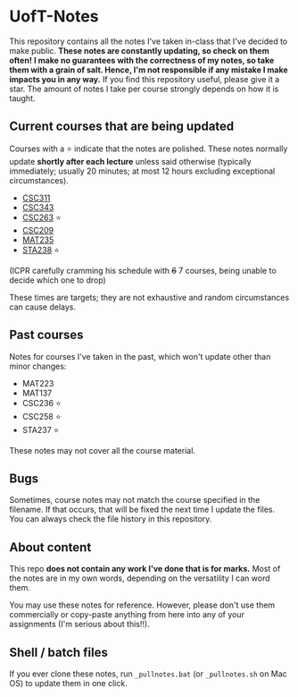# UofT-Notes

This repository contains all the notes I've taken in-class that I've decided to make public. **These notes are constantly updating, so check on them often!**
**I make no guarantees with the correctness of my notes, so take them with a grain of salt. Hence, I'm not responsible if any mistake I make impacts you in any way.** If you find this repository useful, please give it a star. The amount of notes I take per course strongly depends on how it is taught.
 
## Current courses that are being updated


Courses with a ⭐ indicate that the notes are polished. 
These notes normally update **shortly after each lecture** 
unless said otherwise (typically immediately; usually 20 minutes; at most 12 hours excluding
exceptional circumstances).

- [CSC311](https://github.com/ICPRplshelp/UofT-Notes/blob/main/CSC311.pdf)
- [CSC343](https://github.com/ICPRplshelp/UofT-Notes/blob/main/CSC343.pdf)
- [CSC263](https://github.com/ICPRplshelp/UofT-Notes/blob/main/CSC263.pdf) ⭐
- [CSC209](https://github.com/ICPRplshelp/UofT-Notes/blob/main/CSC209.pdf)
- [MAT235](https://github.com/ICPRplshelp/UofT-Notes/blob/main/MAT235.pdf)
- [STA238](https://github.com/ICPRplshelp/UofT-Notes/blob/main/STA238.pdf) ⭐

(ICPR carefully cramming his schedule with ~~6~~ 7 courses, being unable to decide which one to drop)

These times are targets; they are not exhaustive and random circumstances can cause delays.

## Past courses

Notes for courses I've taken in the past, which won't update other than minor changes:

- MAT223
- MAT137
- CSC236 ⭐
- CSC258 ⭐
- STA237 ⭐

These notes may not cover all the course material.


## Bugs

Sometimes, course notes may not match the course specified in the filename. If that occurs, that will be fixed the next time I update the files. You can always check the file history in this repository.


## About content

This repo **does not contain any work I've done that is for marks.** Most of the notes are in my own words, depending on the versatility I can word them.

You may use these notes for reference. However, please don't use them commercially or copy-paste anything from here into any of your assignments (I'm serious about this!!).

## Shell / batch files

If you ever clone these notes, run `_pullnotes.bat` (or `_pullnotes.sh` on Mac OS) to update them in one click.
